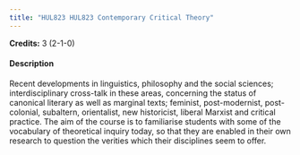 ```yaml
---
title: "HUL823 HUL823 Contemporary Critical Theory"
---
```

**Credits:** 3 (2-1-0)

#### Description
Recent developments in linguistics, philosophy and the social sciences; interdisciplinary cross-talk in these areas, concerning the status of canonical literary as well as marginal texts; feminist, post-modernist, post-colonial, subaltern, orientalist, new historicist, liberal Marxist and critical practice. The aim of the course is to familiarise students with some of the vocabulary of theoretical inquiry today, so that they are enabled in their own research to question the verities which their disciplines seem to offer.